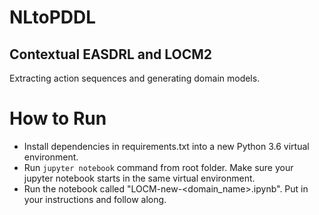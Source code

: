 # NLtoPDDL
## Contextual EASDRL and LOCM2
Extracting action sequences and generating domain models.

# How to Run
- Install dependencies in requirements.txt into a new Python 3.6 virtual environment.
- Run `jupyter notebook` command from root folder. Make sure your jupyter notebook starts in the same virtual environment.
- Run the notebook called "LOCM-new-<domain_name>.ipynb". Put in your instructions and follow along.

